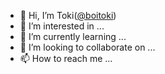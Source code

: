 - 👋 Hi, I’m Toki([@boitoki](https://github.com/boitoki))
- 👀 I’m interested in ...
- 🌱 I’m currently learning ...
- 💞️ I’m looking to collaborate on ...
- 📫 How to reach me ...

<!---
boitoki/boitoki is a ✨ special ✨ repository because its `README.md` (this file) appears on your GitHub profile.
You can click the Preview link to take a look at your changes.
--->
